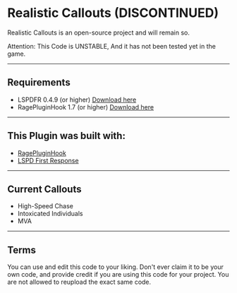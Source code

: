 # Realistic Callouts (DISCONTINUED)
Realistic Callouts is an open-source project and will remain so.

Attention:
This Code is UNSTABLE, And it has not been tested yet in the game.


--------

 ## Requirements
- LSPDFR 0.4.9 (or higher) <a href="https://www.lcpdfr.com/files/file/7792-lspd-first-response">Download here</a>
- RagePluginHook 1.7 (or higher) <a href="https://ragepluginhook.net/Downloads.aspx">Download here</a>


--------

## This Plugin was built with:
- <a href="https://ragepluginhook.net/Downloads.aspx">RagePluginHook</a>
- <a href="https://www.lcpdfr.com/files/file/7792-lspd-first-response">LSPD First Response</a>

--------

## Current Callouts
- High-Speed Chase
- Intoxicated Individuals
- MVA

--------

## Terms
You can use and edit this code to your liking. Don't ever claim it to be your own code, and provide credit if you are using this code for your project. You are not allowed to reupload the exact same code.
